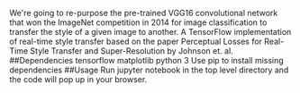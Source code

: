 We're going to re-purpose the pre-trained VGG16 convolutional network that won the ImageNet competition in 2014 for image classification to transfer the style of a given image to another.
A TensorFlow implementation of real-time style transfer based on the paper Perceptual Losses for Real-Time Style Transfer and Super-Resolution by Johnson et. al.
##Dependencies
tensorflow
matplotlib
python 3
Use pip to install missing dependencies
##Usage
Run jupyter notebook in the top level directory and the code will pop up in your browser.

